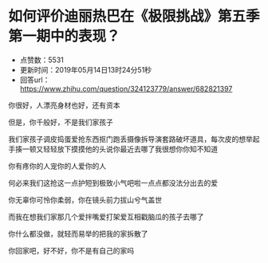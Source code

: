 # 如何评价迪丽热巴在《极限挑战》第五季第一期中的表现？
- 点赞数：5531
- 更新时间：2019年05月14日13时24分51秒
- 回答url：https://www.zhihu.com/question/324123779/answer/682821397
<body>
 <p data-pid="kGKNByy7">你很好，人漂亮身材也好，还有资本</p>
 <p data-pid="YATSQx36">但是，你千般好，不是我们家孩子</p>
 <p data-pid="xADFrX10">我们家孩子调皮捣蛋爱抢东西抠门跑丢摄像拆导演套路破坏道具，每次皮的想举起手揍一顿又轻轻放下摸摸他的头说你最近去哪了我很想你你知不知道</p>
 <p data-pid="gpEYa4KD">你有疼你的人宠你的人爱你的人</p>
 <p data-pid="oPo059ly">何必来我们这抢这一点护短到极致小气吧啦一点点都没法分出去的爱</p>
 <p data-pid="Iu49hSi3">你无辜你可怜你柔弱，你在镜头前力拔山兮气盖世</p>
 <p data-pid="xSai7cOB">而我在想我们家那几个爱拌嘴爱打架爱互相戳脑瓜的孩子去哪了</p>
 <p data-pid="Buzhnpil">你什么都没做，就轻而易举的把我的家拆散了</p>
 <p data-pid="2J9-KzwL">你回家吧，好不好，你不是有自己的家吗</p>
</body>